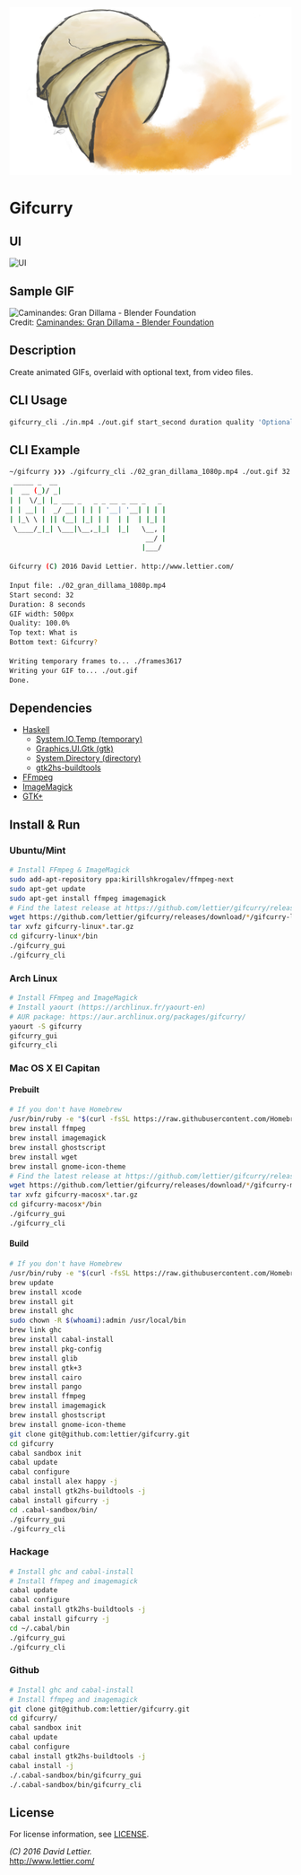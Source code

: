 ![Gifcurry](logo.png)

# Gifcurry

## UI

![UI](ui.gif)

## Sample GIF

![Caminandes: Gran Dillama - Blender Foundation](sample.gif)  
Credit: [Caminandes: Gran Dillama - Blender Foundation](http://www.caminandes.com/)

## Description

Create animated GIFs, overlaid with optional text, from video files.

## CLI Usage

```bash
gifcurry_cli ./in.mp4 ./out.gif start_second duration quality 'Optional top text.' 'Optional bottom text.'
```

## CLI Example

```Bash
~/gifcurry ❯❯❯ ./gifcurry_cli ./02_gran_dillama_1080p.mp4 ./out.gif 32 8 500 100 'What is' 'Gifcurry?'
 _____ _  __                           
|  __ (_)/ _|                          
| |  \/_| |_ ___ _   _ _ __ _ __ _   _ 
| | __| |  _/ __| | | | '__| '__| | | |
| |_\ \ | || (__| |_| | |  | |  | |_| |
 \____/_|_| \___|\__,_|_|  |_|   \__, |
                                  __/ |
                                 |___/ 

Gifcurry (C) 2016 David Lettier. http://www.lettier.com/

Input file: ./02_gran_dillama_1080p.mp4
Start second: 32
Duration: 8 seconds
GIF width: 500px
Quality: 100.0%
Top text: What is
Bottom text: Gifcurry?

Writing temporary frames to... ./frames3617
Writing your GIF to... ./out.gif
Done.
```

## Dependencies

* [Haskell](https://www.haskell.org/platform/)
  * [System.IO.Temp (temporary)](https://hackage.haskell.org/package/temporary)
  * [Graphics.UI.Gtk (gtk)](https://hackage.haskell.org/package/gtk3)
  * [System.Directory (directory)](https://hackage.haskell.org/package/directory)
  * [gtk2hs-buildtools](https://hackage.haskell.org/package/gtk2hs-buildtools)
* [FFmpeg](https://www.ffmpeg.org/download.html)
* [ImageMagick](http://www.imagemagick.org/script/download.php)
* [GTK+](http://www.gtk.org/download/index.php)

## Install & Run

### Ubuntu/Mint

```bash
# Install FFmpeg & ImageMagick
sudo add-apt-repository ppa:kirillshkrogalev/ffmpeg-next
sudo apt-get update
sudo apt-get install ffmpeg imagemagick
# Find the latest release at https://github.com/lettier/gifcurry/releases
wget https://github.com/lettier/gifcurry/releases/download/*/gifcurry-linux*.tar.gz
tar xvfz gifcurry-linux*.tar.gz
cd gifcurry-linux*/bin
./gifcurry_gui
./gifcurry_cli
```

### Arch Linux

```bash
# Install FFmpeg and ImageMagick
# Install yaourt (https://archlinux.fr/yaourt-en)
# AUR package: https://aur.archlinux.org/packages/gifcurry/
yaourt -S gifcurry
gifcurry_gui
gifcurry_cli
```

### Mac OS X El Capitan

#### Prebuilt

```bash
# If you don't have Homebrew
/usr/bin/ruby -e "$(curl -fsSL https://raw.githubusercontent.com/Homebrew/install/master/install)"
brew install ffmpeg
brew install imagemagick
brew install ghostscript
brew install wget
brew install gnome-icon-theme
# Find the latest release at https://github.com/lettier/gifcurry/releases
wget https://github.com/lettier/gifcurry/releases/download/*/gifcurry-macosx*.tar.gz
tar xvfz gifcurry-macosx*.tar.gz
cd gifcurry-macosx*/bin
./gifcurry_gui
./gifcurry_cli
```

#### Build

```bash
# If you don't have Homebrew
/usr/bin/ruby -e "$(curl -fsSL https://raw.githubusercontent.com/Homebrew/install/master/install)"
brew update
brew install xcode
brew install git
brew install ghc
sudo chown -R $(whoami):admin /usr/local/bin
brew link ghc
brew install cabal-install
brew install pkg-config
brew install glib
brew install gtk+3
brew install cairo
brew install pango
brew install ffmpeg
brew install imagemagick
brew install ghostscript
brew install gnome-icon-theme
git clone git@github.com:lettier/gifcurry.git
cd gifcurry
cabal sandbox init
cabal update
cabal configure
cabal install alex happy -j
cabal install gtk2hs-buildtools -j
cabal install gifcurry -j
cd .cabal-sandbox/bin/
./gifcurry_gui
./gifcurry_cli
```

### Hackage

```bash
# Install ghc and cabal-install
# Install ffmpeg and imagemagick
cabal update
cabal configure
cabal install gtk2hs-buildtools -j
cabal install gifcurry -j
cd ~/.cabal/bin
./gifcurry_gui
./gifcurry_cli
```

### Github

```bash
# Install ghc and cabal-install
# Install ffmpeg and imagemagick
git clone git@github.com:lettier/gifcurry.git
cd gifcurry/
cabal sandbox init
cabal update
cabal configure
cabal install gtk2hs-buildtools -j
cabal install -j
./.cabal-sandbox/bin/gifcurry_gui
./.cabal-sandbox/bin/gifcurry_cli
```

## License

For license information, see [LICENSE](LICENSE).

_(C) 2016 David Lettier._  
http://www.lettier.com/
